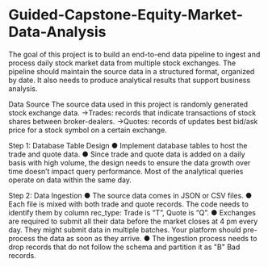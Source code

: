 # Guided-Capstone-Equity-Market-Data-Analysis

The goal of this project is to build an end-to-end data pipeline to ingest and process daily stock market data from multiple stock exchanges. The pipeline should maintain the source data in a structured format, organized by date. It also needs to produce analytical results that support business analysis.

Data Source
The source data used in this project is randomly generated stock exchange data.
->Trades: records that indicate transactions of stock shares between broker-dealers.
->Quotes: records of updates best bid/ask price for a stock symbol on a certain exchange.

Step 1: Database Table Design
● Implement database tables to host the trade and quote data.
● Since trade and quote data is added on a daily basis with high volume, the design needs to ensure the data growth over time doesn’t impact query performance. Most of the analytical queries operate on data within the same day.

Step 2: Data Ingestion
● The source data comes in JSON or CSV files.
● Each file is mixed with both trade and quote records. The code needs to identify them by column rec_type: Trade is “T”, Quote is “Q”.
● Exchanges are required to submit all their data before the market closes at 4 pm every day. They might submit data in multiple batches. Your platform should pre-process the data as soon as they arrive.
● The ingestion process needs to drop records that do not follow the schema and partition it as "B" Bad records.
